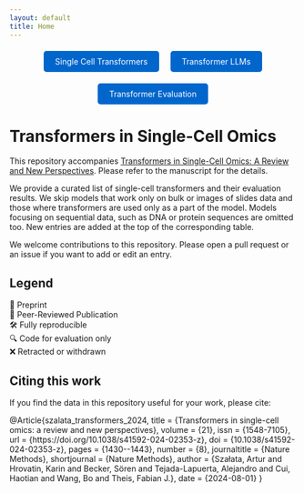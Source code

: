 ```yaml
---
layout: default
title: Home
---
```


<div class="nav" style="display: flex; justify-content: center; gap: 20px; margin: 20px 0; flex-wrap: wrap;">
  <a href="single-cell-transformers" style="padding: 10px 20px; background: #0066cc; color: white; text-decoration: none; border-radius: 5px; text-align: center;">Single Cell Transformers</a>
  <a href="transformer-llms" style="padding: 10px 20px; background: #0066cc; color: white; text-decoration: none; border-radius: 5px; text-align: center;">Transformer LLMs</a>
  <a href="transformer-evaluation" style="padding: 10px 20px; background: #0066cc; color: white; text-decoration: none; border-radius: 5px; text-align: center;">Transformer Evaluation</a>
</div>


# Transformers in Single-Cell Omics

This repository accompanies [Transformers in Single-Cell Omics: A Review and New Perspectives](https://doi.org/10.1038/s41592-024-02353-z). Please refer to the manuscript for the details.

We provide a curated list of single-cell transformers and their evaluation results. We skip models that work only on bulk or images of slides data and those where transformers are used only as a part of the model. Models focusing on sequential data, such as DNA or protein sequences are omitted too. New entries are added at the top of the corresponding table.

We welcome contributions to this repository. Please open a pull request or an issue if you want to add or edit an entry.

## <span class="text-center block">Legend</span>

<div class="legend-list">
  <div class="legend-item">
    <span class="legend-icon">📝</span>
    <span>Preprint</span>
  </div>
  <div class="legend-item">
    <span class="legend-icon">📄</span>
    <span>Peer-Reviewed Publication</span>
  </div>
  <div class="legend-item">
    <span class="legend-icon">🛠️</span>
    <span>Fully reproducible</span>
  </div>
  <div class="legend-item">
    <span class="legend-icon">🔍</span>
    <span>Code for evaluation only</span>
  </div>
  <div class="legend-item">
    <span class="legend-icon text-red-500">❌</span>
    <span>Retracted or withdrawn</span>
  </div>
</div>

## <span class="text-center block">Citing this work</span>

If you find the data in this repository useful for your work, please cite:

<div class="citation-block">
@Article{szalata_transformers_2024,
    title = {Transformers in single-cell omics: a review and new perspectives},
    volume = {21},
    issn = {1548-7105},
    url = {https://doi.org/10.1038/s41592-024-02353-z},
    doi = {10.1038/s41592-024-02353-z},
    pages = {1430--1443},
    number = {8},
    journaltitle = {Nature Methods},
    shortjournal = {Nature Methods},
    author = {Szałata, Artur and Hrovatin, Karin and Becker, Sören and Tejada-Lapuerta, 
              Alejandro and Cui, Haotian and Wang, Bo and Theis, Fabian J.},
    date = {2024-08-01}
}
</div>
